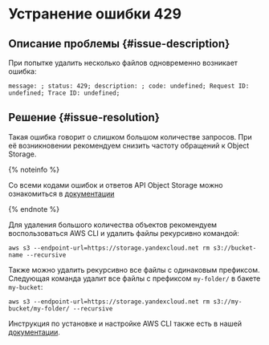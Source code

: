 # Устранение ошибки 429


## Описание проблемы {#issue-description}

При попытке удалить несколько файлов одновременно возникает ошибка:
```
message: ; status: 429; description: ; code: undefined; Request ID: undefined; Trace ID: undefined;
```
## Решение {#issue-resolution}

Такая ошибка говорит о слишком большом количестве запросов. При её возникновении рекомендуем снизить частоту обращений к Object Storage.

{% noteinfo %}

Со всеми кодами ошибок и ответов API Object Storage можно ознакомиться в [документации](../../../storage/s3/api-ref/response-codes.md)

{% endnote %}

Для удаления большого количества объектов рекомендуем воспользоваться AWS CLI и удалить файлы рекурсивно командой:

```
aws s3 --endpoint-url=https://storage.yandexcloud.net rm s3://bucket-name --recursive
```

Также можно удалить рекурсивно все файлы с одинаковым префиксом. Следующая команда удалит все файлы с префиксом `my-folder/` в бакете `my-bucket`:

```
aws s3 --endpoint-url=https://storage.yandexcloud.net rm s3://my-bucket/my-folder/ --recursive
```

Инструкция по установке и настройке AWS CLI также есть в нашей [документации](../../../docs/storage/tools/aws-cli).
